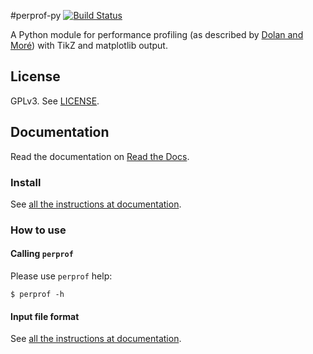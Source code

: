 #perprof-py
[![Build Status](https://travis-ci.org/ufpr-opt/perprof-py.svg?branch=master)](https://travis-ci.org/ufpr-opt/perprof-py)

A Python module for performance profiling (as described by [Dolan and
Moré](http://arxiv.org/abs/cs/0102001)) with TikZ and matplotlib output.

## License

GPLv3. See [LICENSE](LICENSE).

## Documentation

Read the documentation on [Read the Docs](https://perprof-py.readthedocs.org/en/latest/).

### Install

See [all the instructions at documentation](https://perprof-py.readthedocs.org/en/latest/install.html).

### How to use

#### Calling `perprof`

Please use `perprof` help:

    $ perprof -h

#### Input file format

See [all the instructions at documentation](https://perprof-py.readthedocs.org/en/latest/file-format.html).
